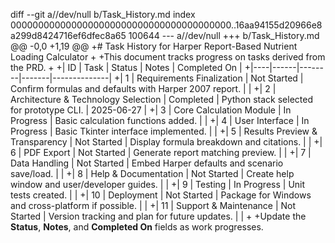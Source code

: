 diff --git a//dev/null b/Task_History.md
index 0000000000000000000000000000000000000000..16aa94155d20966e8a299d8424716ef6dfec8a65 100644
--- a//dev/null
+++ b/Task_History.md
@@ -0,0 +1,19 @@
+# Task History for Harper Report-Based Nutrient Loading Calculator
+
+This document tracks progress on tasks derived from the PRD.
+
+| ID | Task | Status | Notes | Completed On |
+|----|------|--------|-------|--------------|
+| 1  | Requirements Finalization | Not Started | Confirm formulas and defaults with Harper 2007 report. | |
+| 2  | Architecture & Technology Selection | Completed | Python stack selected for prototype CLI. | 2025-06-27 |
+| 3  | Core Calculation Module | In Progress | Basic calculation functions added. | |
+| 4  | User Interface | In Progress | Basic Tkinter interface implemented. | |
+| 5  | Results Preview & Transparency | Not Started | Display formula breakdown and citations. | |
+| 6  | PDF Export | Not Started | Generate report matching preview. | |
+| 7  | Data Handling | Not Started | Embed Harper defaults and scenario save/load. | |
+| 8  | Help & Documentation | Not Started | Create help window and user/developer guides. | |
+| 9  | Testing | In Progress | Unit tests created. | |
+| 10 | Deployment | Not Started | Package for Windows and cross-platform if possible. | |
+| 11 | Support & Maintenance | Not Started | Version tracking and plan for future updates. | |
+
+Update the **Status**, **Notes**, and **Completed On** fields as work progresses.
